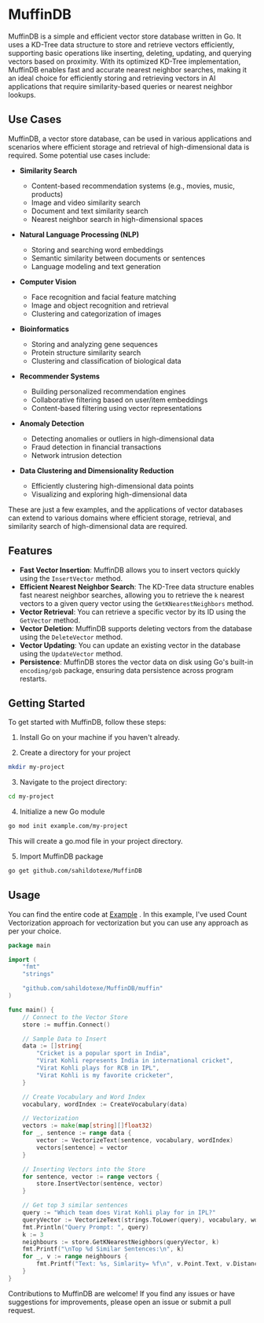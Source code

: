 # MuffinDB

MuffinDB is a simple and efficient vector store database written in Go. It uses a KD-Tree data structure to store and retrieve vectors efficiently, supporting basic operations like inserting, deleting, updating, and querying vectors based on proximity. With its optimized KD-Tree implementation, MuffinDB enables fast and accurate nearest neighbor searches, making it an ideal choice for efficiently storing and retrieving vectors in AI applications that require similarity-based queries or nearest neighbor lookups.

## Use Cases

MuffinDB, a vector store database, can be used in various applications and scenarios where efficient storage and retrieval of high-dimensional data is required. Some potential use cases include:

- **Similarity Search**
  - Content-based recommendation systems (e.g., movies, music, products)
  - Image and video similarity search
  - Document and text similarity search
  - Nearest neighbor search in high-dimensional spaces

- **Natural Language Processing (NLP)**
  - Storing and searching word embeddings
  - Semantic similarity between documents or sentences
  - Language modeling and text generation

- **Computer Vision**
  - Face recognition and facial feature matching
  - Image and object recognition and retrieval
  - Clustering and categorization of images

- **Bioinformatics**
  - Storing and analyzing gene sequences
  - Protein structure similarity search
  - Clustering and classification of biological data

- **Recommender Systems**
  - Building personalized recommendation engines
  - Collaborative filtering based on user/item embeddings
  - Content-based filtering using vector representations

- **Anomaly Detection**
  - Detecting anomalies or outliers in high-dimensional data
  - Fraud detection in financial transactions
  - Network intrusion detection

- **Data Clustering and Dimensionality Reduction**
  - Efficiently clustering high-dimensional data points
  - Visualizing and exploring high-dimensional data

These are just a few examples, and the applications of vector databases can extend to various domains where efficient storage, retrieval, and similarity search of high-dimensional data are required.

## Features

- **Fast Vector Insertion**: MuffinDB allows you to insert vectors quickly using the `InsertVector` method.
- **Efficient Nearest Neighbor Search**: The KD-Tree data structure enables fast nearest neighbor searches, allowing you to retrieve the `k` nearest vectors to a given query vector using the `GetKNearestNeighbors` method.
- **Vector Retrieval**: You can retrieve a specific vector by its ID using the `GetVector` method.
- **Vector Deletion**: MuffinDB supports deleting vectors from the database using the `DeleteVector` method.
- **Vector Updating**: You can update an existing vector in the database using the `UpdateVector` method.
- **Persistence**: MuffinDB stores the vector data on disk using Go's built-in `encoding/gob` package, ensuring data persistence across program restarts.

## Getting Started

To get started with MuffinDB, follow these steps:

1. Install Go on your machine if you haven't already.

2. Create a directory for your project
```bash
mkdir my-project
```

3. Navigate to the project directory:
```bash
cd my-project
```

4. Initialize a new Go module
```bash
go mod init example.com/my-project
```
This will create a go.mod file in your project directory.

5. Import MuffinDB package
```bash
go get github.com/sahildotexe/MuffinDB
```

## Usage
You can find the entire code at [Example](https://github.com/sahildotexe/MuffinDB/tree/main/example) . In this example, I've used Count Vectorization approach for vectorization but you can use any approach as per your choice.

```go
package main

import (
	"fmt"
	"strings"

	"github.com/sahildotexe/MuffinDB/muffin"
)

func main() {
	// Connect to the Vector Store
	store := muffin.Connect()

	// Sample Data to Insert
	data := []string{
		"Cricket is a popular sport in India",
		"Virat Kohli represents India in international cricket",
		"Virat Kohli plays for RCB in IPL",
		"Virat Kohli is my favorite cricketer",
	}

	// Create Vocabulary and Word Index
	vocabulary, wordIndex := CreateVocabulary(data)

	// Vectorization
	vectors := make(map[string][]float32)
	for _, sentence := range data {
		vector := VectorizeText(sentence, vocabulary, wordIndex)
		vectors[sentence] = vector
	}

	// Inserting Vectors into the Store
	for sentence, vector := range vectors {
		store.InsertVector(sentence, vector)
	}

	// Get top 3 similar sentences
	query := "Which team does Virat Kohli play for in IPL?"
	queryVector := VectorizeText(strings.ToLower(query), vocabulary, wordIndex)
	fmt.Println("Query Prompt: ", query)
	k := 3
	neighbours := store.GetKNearestNeighbors(queryVector, k)
	fmt.Printf("\nTop %d Similar Sentences:\n", k)
	for _, v := range neighbours {
		fmt.Printf("Text: %s, Simlarity= %f\n", v.Point.Text, v.Distance)
	}
}
```

Contributions to MuffinDB are welcome! If you find any issues or have suggestions for improvements, please open an issue or submit a pull request.

